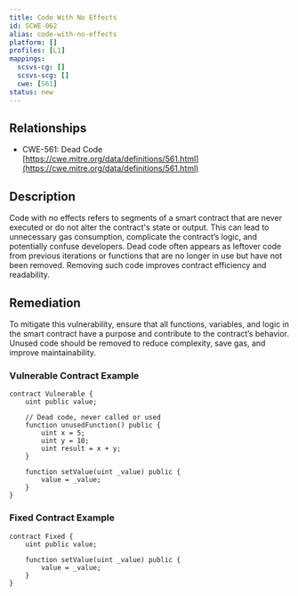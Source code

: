 ```yaml
---
title: Code With No Effects
id: SCWE-062
alias: code-with-no-effects
platform: []
profiles: [L1]
mappings:
  scsvs-cg: []
  scsvs-scg: []
  cwe: [561]
status: new
---
```


## Relationships  
- CWE-561: Dead Code  
  [https://cwe.mitre.org/data/definitions/561.html](https://cwe.mitre.org/data/definitions/561.html)  

## Description
Code with no effects refers to segments of a smart contract that are never executed or do not alter the contract's state or output. This can lead to unnecessary gas consumption, complicate the contract’s logic, and potentially confuse developers. Dead code often appears as leftover code from previous iterations or functions that are no longer in use but have not been removed. Removing such code improves contract efficiency and readability.

## Remediation
To mitigate this vulnerability, ensure that all functions, variables, and logic in the smart contract have a purpose and contribute to the contract’s behavior. Unused code should be removed to reduce complexity, save gas, and improve maintainability.

### Vulnerable Contract Example
```solidity
contract Vulnerable {
    uint public value;

    // Dead code, never called or used
    function unusedFunction() public {
        uint x = 5;
        uint y = 10;
        uint result = x + y;
    }

    function setValue(uint _value) public {
        value = _value;
    }
}
```

### Fixed Contract Example
```solidity
contract Fixed {
    uint public value;

    function setValue(uint _value) public {
        value = _value;
    }
}
```